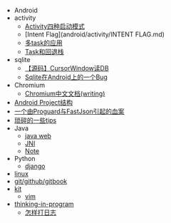 - Android
 - activity
   - [Activity四种启动模式](android/activity/Activity四种启动模式.md)
   - [Intent Flag](android/activity/INTENT FLAG.md)
   - [多task的应用](android/activity/多TASK的应用.md)
   - [Task和回退栈](android/activity/Task和回退栈.md)
 - sqlite
   - [【源码】CursorWindow读DB](android/sqlite/从源码看ANDROID中SQLITE是怎么通过CURSORWINDOW读DB的.md)
   - [Sqlite在Android上的一个Bug](android/sqlite/SQLITE在ANDROID上的一个BUG.md)
 - Chromium
   - [Chromium中文文档(writing)](https://www.gitbook.com/book/ahangchen/chromium_doc_zh)
 - [Android Project结构](android/Android_project结构.md)
 - [一个由Proguard与FastJson引起的血案](android/一个由PROGUARD与FASTJSON引起的血案.md)
 - [琐碎的一些tips](android/note.md)
- Java
     - [java web](java-web/README.md)
     - [JNI](jni/note.md)
     - [Note](note.md)
- Python
    - [django](django/note.md)
- [linux](linux/note.md)
- [git/github/gitbook](git/note.md)
- [kit](kit/README.md)
     - [vim](kit/vim/note.md)
- [thinking-in-program](thinking-in-program/README.md)
    - [怎样打日志](log.md)
